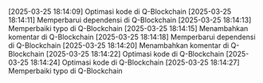 [2025-03-25 18:14:09] Optimasi kode di Q-Blockchain
[2025-03-25 18:14:11] Memperbarui dependensi di Q-Blockchain
[2025-03-25 18:14:13] Memperbaiki typo di Q-Blockchain
[2025-03-25 18:14:15] Menambahkan komentar di Q-Blockchain
[2025-03-25 18:14:18] Memperbarui dependensi di Q-Blockchain
[2025-03-25 18:14:20] Menambahkan komentar di Q-Blockchain
[2025-03-25 18:14:22] Optimasi kode di Q-Blockchain
[2025-03-25 18:14:24] Optimasi kode di Q-Blockchain
[2025-03-25 18:14:27] Memperbaiki typo di Q-Blockchain

